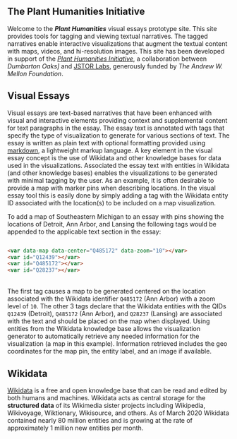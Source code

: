
## The Plant Humanities Initiative
Welcome to the ***Plant Humanities*** visual essays prototype site. This site provides tools for tagging and viewing textual narratives. The tagged narratives enable interactive visualizations that augment the textual content with maps, videos, and hi-resolution images. This site has been developed in support of the [*Plant Humanities Initiative*](https://labs.jstor.org/planthumanities/), a collaboration between <var id="Q4758812" scope="element">Dumbarton Oaks]</var> and [JSTOR Labs](https://labs.jstor.org), generously funded by <var id="Q1264942" scope="element">The Andrew W. Mellon Foundation</var>.

## Visual Essays
Visual essays are text-based narratives that have been enhanced with visual and interactive elements providing context and supplemental content for text paragraphs in the essay.  The essay text is annotated with tags that specify the type of visualization to generate for various sections of text.  The essay is written as plain text with optional formatting provided using [markdown](https://en.wikipedia.org/wiki/Markdown), a lightweight markup language.  A key element in the visual essay concept is the use of  Wikidata and other knowledge bases for data used in the visualizations.  Associated the essay text with entities in Wikidata (and other knowledge bases) enables the visualizations to be generated with minimal tagging by the user.  As an example, it is often desirable to provide a map with marker pins when describing locations.  In the visual essay tool this is easily done by simply adding a tag with the Wikidata entity ID associated with the location(s) to be included on a map visualization.

To add a map of Southeastern Michigan to an essay with pins showing the locations of Detroit, Ann Arbor, and Lansing the following tags would be appended to the applicable text section in the essay:
```html

<var data-map data-center="Q485172" data-zoom="10"></var>
<var id="Q12439"></var>
<var id="Q485172"></var>
<var id="Q28237"></var>

```
&nbsp;<br/>
The first tag causes a map to be generated centered on the location associated with the Wikidata identifier `Q485172` (Ann Arbor) with a zoom level of `10`.  The other 3 tags declare that the Wikidata entities with the QIDs `Q12439` (Detroit), `Q485172` (Ann Arbor), and `Q28237` (Lansing) are associated with the text and should be placed on the map when displayed.  Using entities from the Wikidata knowledge base allows the visualization generator to automatically retrieve any needed information for the visualization (a map in this example).  Information retrieved includes the geo coordinates for the map pin, the entity label, and an image if available.

## Wikidata
[Wikidata](https://www.wikidata.org) is a free and open knowledge base that can be read and edited by both humans and machines.  Wikidata acts as central storage for the  **structured data**  of its Wikimedia sister projects including Wikipedia, Wikivoyage, Wiktionary, Wikisource, and others.  As of March 2020 Wikidata contained nearly 80 million entities and is growing at the rate of approximately 1 million new entities per month.



